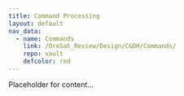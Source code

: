 ```yaml
---
title: Command Processing
layout: default
nav_data:
  - name: Commands
    link: /OreSat_Review/Design/C&DH/Commands/
    repo: vault
    defcolor: red
---
```



Placeholder for content...
